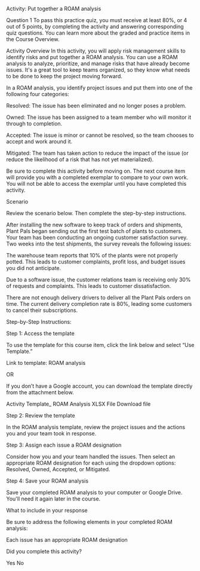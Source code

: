 Activity: Put together a ROAM analysis

Question 1
To pass this practice quiz, you must receive at least 80%, or 4 out of 5 points, by completing the activity and answering corresponding quiz questions. You can learn more about the graded and practice items in the Course Overview.

Activity Overview
In this activity, you will apply risk management skills to identify risks and put together a ROAM analysis. You can use a ROAM analysis to analyze, prioritize, and manage risks that have already become issues. It's a great tool to keep teams organized, so they know what needs to be done to keep the project moving forward.

In a ROAM analysis, you identify project issues and put them into one of the following four categories:

Resolved: The issue has been eliminated and no longer poses a problem.

Owned: The issue has been assigned to a team member who will monitor it through to completion.

Accepted: The issue is minor or cannot be resolved, so the team chooses to accept and work around it.

Mitigated: The team has taken action to reduce the impact of the issue (or reduce the likelihood of a risk that has not yet materialized).

Be sure to complete this activity before moving on. The next course item will provide you with a completed exemplar to compare to your own work. You will not be able to access the exemplar until you have completed this activity. 

Scenario

Review the scenario below. Then complete the step-by-step instructions.

After installing the new software to keep track of orders and shipments, Plant Pals began sending out the first test batch of plants to customers. Your team has been conducting an ongoing customer satisfaction survey. Two weeks into the test shipments, the survey reveals the following issues:

The warehouse team reports that 10% of the plants were not properly potted. This leads to customer complaints, profit loss, and budget issues you did not anticipate. 

Due to a software issue, the customer relations team is receiving only 30% of requests and complaints. This leads to customer dissatisfaction.

There are not enough delivery drivers to deliver all the Plant Pals orders on time. The current delivery completion rate is 80%, leading some customers to cancel their subscriptions.

Step-by-Step Instructions:

Step 1: Access the template

To use the template for this course item, click the link below and select “Use Template.” 


Link to template: ROAM analysis

OR

If you don’t have a Google account, you can download the template directly from the attachment below.

Activity Template_ ROAM Analysis
XLSX File
Download file

Step 2: Review the template

In the ROAM analysis template, review the project issues and the actions you and your team took in response. 

Step 3: Assign each issue a ROAM designation 

Consider how you and your team handled the issues. Then select an appropriate ROAM designation for each using the dropdown options: Resolved, Owned, Accepted, or Mitigated.

Step 4: Save your ROAM analysis

Save your completed ROAM analysis to your computer or Google Drive. You'll need it again later in the course.

What to include in your response

Be sure to address the following elements in your completed ROAM analysis:

Each issue has an appropriate ROAM designation

Did you complete this activity?



Yes
No


